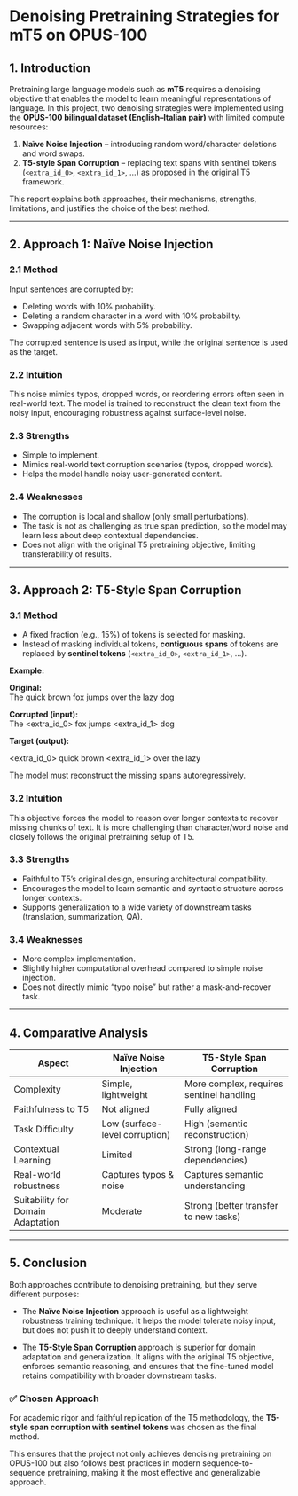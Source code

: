 # Denoising Pretraining Strategies for mT5 on OPUS-100

## 1. Introduction

Pretraining large language models such as **mT5** requires a denoising objective that enables the model to learn meaningful representations of language. In this project, two denoising strategies were implemented using the **OPUS-100 bilingual dataset (English–Italian pair)** with limited compute resources:

1. **Naïve Noise Injection** – introducing random word/character deletions and word swaps.
2. **T5-style Span Corruption** – replacing text spans with sentinel tokens (`<extra_id_0>`, `<extra_id_1>`, …) as proposed in the original T5 framework.

This report explains both approaches, their mechanisms, strengths, limitations, and justifies the choice of the best method.

---

## 2. Approach 1: Naïve Noise Injection

### 2.1 Method

Input sentences are corrupted by:

- Deleting words with 10% probability.
- Deleting a random character in a word with 10% probability.
- Swapping adjacent words with 5% probability.

The corrupted sentence is used as input, while the original sentence is used as the target.

### 2.2 Intuition

This noise mimics typos, dropped words, or reordering errors often seen in real-world text. The model is trained to reconstruct the clean text from the noisy input, encouraging robustness against surface-level noise.

### 2.3 Strengths

- Simple to implement.
- Mimics real-world text corruption scenarios (typos, dropped words).
- Helps the model handle noisy user-generated content.

### 2.4 Weaknesses

- The corruption is local and shallow (only small perturbations).
- The task is not as challenging as true span prediction, so the model may learn less about deep contextual dependencies.
- Does not align with the original T5 pretraining objective, limiting transferability of results.

---

## 3. Approach 2: T5-Style Span Corruption

### 3.1 Method

- A fixed fraction (e.g., 15%) of tokens is selected for masking.
- Instead of masking individual tokens, **contiguous spans** of tokens are replaced by **sentinel tokens** (`<extra_id_0>`, `<extra_id_1>`, …).

**Example:**

**Original:**  
The quick brown fox jumps over the lazy dog

**Corrupted (input):**  
The <extra_id_0> fox jumps <extra_id_1> dog

**Target (output):**

<extra_id_0> quick brown <extra_id_1> over the lazy

The model must reconstruct the missing spans autoregressively.

### 3.2 Intuition

This objective forces the model to reason over longer contexts to recover missing chunks of text. It is more challenging than character/word noise and closely follows the original pretraining setup of T5.

### 3.3 Strengths

- Faithful to T5’s original design, ensuring architectural compatibility.
- Encourages the model to learn semantic and syntactic structure across longer contexts.
- Supports generalization to a wide variety of downstream tasks (translation, summarization, QA).

### 3.4 Weaknesses

- More complex implementation.
- Slightly higher computational overhead compared to simple noise injection.
- Does not directly mimic “typo noise” but rather a mask-and-recover task.

---

## 4. Comparative Analysis

| Aspect                            | Naïve Noise Injection          | T5-Style Span Corruption                 |
| --------------------------------- | ------------------------------ | ---------------------------------------- |
| Complexity                        | Simple, lightweight            | More complex, requires sentinel handling |
| Faithfulness to T5                | Not aligned                    | Fully aligned                            |
| Task Difficulty                   | Low (surface-level corruption) | High (semantic reconstruction)           |
| Contextual Learning               | Limited                        | Strong (long-range dependencies)         |
| Real-world robustness             | Captures typos & noise         | Captures semantic understanding          |
| Suitability for Domain Adaptation | Moderate                       | Strong (better transfer to new tasks)    |

---

## 5. Conclusion

Both approaches contribute to denoising pretraining, but they serve different purposes:

- The **Naïve Noise Injection** approach is useful as a lightweight robustness training technique. It helps the model tolerate noisy input, but does not push it to deeply understand context.

- The **T5-Style Span Corruption** approach is superior for domain adaptation and generalization. It aligns with the original T5 objective, enforces semantic reasoning, and ensures that the fine-tuned model retains compatibility with broader downstream tasks.

### ✅ Chosen Approach

For academic rigor and faithful replication of the T5 methodology, the **T5-style span corruption with sentinel tokens** was chosen as the final method.

This ensures that the project not only achieves denoising pretraining on OPUS-100 but also follows best practices in modern sequence-to-sequence pretraining, making it the most effective and generalizable approach.
